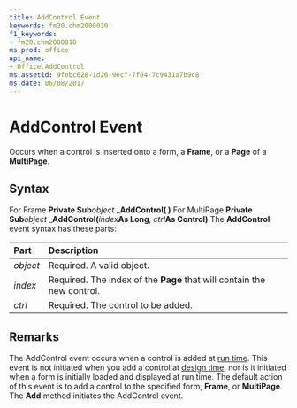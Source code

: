 ```yaml
---
title: AddControl Event
keywords: fm20.chm2000010
f1_keywords:
- fm20.chm2000010
ms.prod: office
api_name:
- Office.AddControl
ms.assetid: 9febc628-1d26-9ecf-7f04-7c9431a7b9c8
ms.date: 06/08/2017
---
```



# AddControl Event



Occurs when a control is inserted onto a form, a  **Frame**, or a **Page** of a **MultiPage**.

## Syntax

For Frame **Private Sub**_object_ _**AddControl( )**
For MultiPage **Private Sub**_object_ _**AddControl(**_index_**As Long**, _ctrl_**As Control)**
The  **AddControl** event syntax has these parts:


|**Part**|**Description**|
|:-----|:-----|
| _object_|Required. A valid object.|
| _index_|Required. The index of the  **Page** that will contain the new control.|
| _ctrl_|Required. The control to be added.|

## Remarks

The AddControl event occurs when a control is added at [run time](../../Glossary/vbe-glossary.md#run-time). This event is not initiated when you add a control at [design time](../../Glossary/vbe-glossary.md#design-time), nor is it initiated when a form is initially loaded and displayed at run time.
The default action of this event is to add a control to the specified form,  **Frame**, or **MultiPage**.
The  **Add** method initiates the AddControl event.

